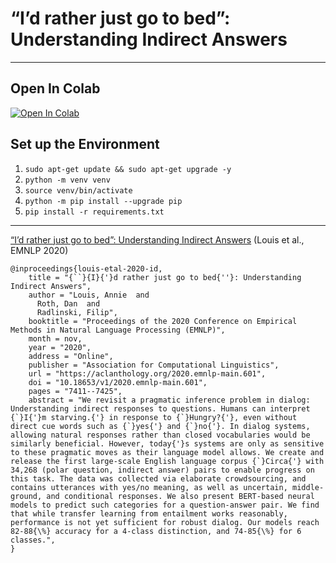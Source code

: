 # “I’d rather just go to bed”: Understanding Indirect Answers

---

## Open In Colab

[![Open In Colab](https://colab.research.google.com/assets/colab-badge.svg)](https://colab.research.google.com/drive/1shG5ti8V6KESLgPVr6HrW_JAXpaYnr24)

## Set up the Environment

1. `sudo apt-get update && sudo apt-get upgrade -y`
2. `python -m venv venv`  
3. `source venv/bin/activate` 
4. `python -m pip install --upgrade pip` 
5. `pip install -r requirements.txt`

---

[“I’d rather just go to bed”: Understanding Indirect Answers](https://aclanthology.org/2020.emnlp-main.601) (Louis et al., EMNLP 2020)

    @inproceedings{louis-etal-2020-id,
        title = "{``}{I}{'}d rather just go to bed{''}: Understanding Indirect Answers",
        author = "Louis, Annie  and
          Roth, Dan  and
          Radlinski, Filip",
        booktitle = "Proceedings of the 2020 Conference on Empirical Methods in Natural Language Processing (EMNLP)",
        month = nov,
        year = "2020",
        address = "Online",
        publisher = "Association for Computational Linguistics",
        url = "https://aclanthology.org/2020.emnlp-main.601",
        doi = "10.18653/v1/2020.emnlp-main.601",
        pages = "7411--7425",
        abstract = "We revisit a pragmatic inference problem in dialog: Understanding indirect responses to questions. Humans can interpret {`}I{'}m starving.{'} in response to {`}Hungry?{'}, even without direct cue words such as {`}yes{'} and {`}no{'}. In dialog systems, allowing natural responses rather than closed vocabularies would be similarly beneficial. However, today{'}s systems are only as sensitive to these pragmatic moves as their language model allows. We create and release the first large-scale English language corpus {`}Circa{'} with 34,268 (polar question, indirect answer) pairs to enable progress on this task. The data was collected via elaborate crowdsourcing, and contains utterances with yes/no meaning, as well as uncertain, middle-ground, and conditional responses. We also present BERT-based neural models to predict such categories for a question-answer pair. We find that while transfer learning from entailment works reasonably, performance is not yet sufficient for robust dialog. Our models reach 82-88{\%} accuracy for a 4-class distinction, and 74-85{\%} for 6 classes.",
    }
